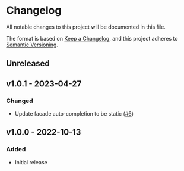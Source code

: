 # Changelog

All notable changes to this project will be documented in this file.

The format is based on [Keep a Changelog](https://keepachangelog.com), and this project adheres to [Semantic Versioning](https://semver.org).

## Unreleased

## v1.0.1 - 2023-04-27

### Changed
- Update facade auto-completion to be static ([#6](https://github.com/producttrap/producttrap/pull/6))

## v1.0.0 - 2022-10-13

### Added
- Initial release
